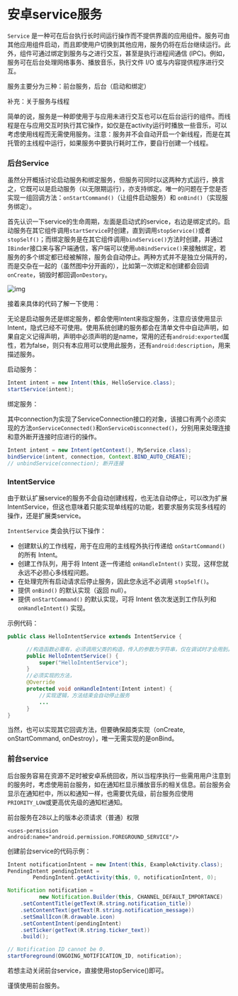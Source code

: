 # 安卓service服务

`Service` 是一种可在后台执行长时间运行操作而不提供界面的应用组件。服务可由其他应用组件启动，而且即使用户切换到其他应用，服务仍将在后台继续运行。此外，组件可通过绑定到服务与之进行交互，甚至是执行进程间通信 (IPC)。例如，服务可在后台处理网络事务、播放音乐，执行文件 I/O 或与内容提供程序进行交互。

服务主要分为三种：前台服务，后台（启动和绑定）

补充：关于服务与线程

简单的说，服务是一种即使用于与应用未进行交互也可以在后台运行的组件。而线程是在与应用交互时执行其它操作，如仅是在activity运行时播放一些音乐，可以考虑使用线程而无需使用服务。注意：服务并不会自动开启一个新线程，而是在其托管的主线程中运行，如果服务中要执行耗时工作，要自行创建一个线程。

### 后台Service

虽然分开概括讨论启动服务和绑定服务，但服务可同时以这两种方式运行，换言之，它既可以是启动服务（以无限期运行），亦支持绑定。唯一的问题在于您是否实现一组回调方法：`onStartCommand()`（让组件启动服务）和 `onBind()`（实现服务绑定）。

首先认识一下service的生命周期，左面是启动式的service，右边是绑定式的。启动服务在其它组件调用`startService`时创建，直到调用`stopService()`或者`stopSelf()`；而绑定服务是在其它组件调用`bindService()`方法时创建，并通过`IBinder`接口来与客户端通信，客户端可以使用`ubBindService()`来接触绑定，若服务的多个绑定都已经被解除，服务会自动停止。两种方式并不是独立分隔开的，而是交杂在一起的（虽然图中分开画的），比如第一次绑定和创建都会回调`onCreate`，销毁时都回调`onDestory`。

![img](https://developer.android.google.cn/images/service_lifecycle.png)

接着来具体的代码了解一下使用：

无论是启动服务还是绑定服务，都会使用Intent来指定服务，注意应该使用显示Intent，隐式已经不可使用。使用系统创建的服务都会在清单文件中自动声明，如果自定义记得声明，声明中必须声明的是name，常用的还有`android:exported`属性，若为false，则只有本应用可以使用此服务，还有`android:description`，用来描述服务。

启动服务：

```java
Intent intent = new Intent(this, HelloService.class);
startService(intent);
```

绑定服务：

其中connection为实现了ServiceConnection接口的对象，该接口有两个必须实现的方法`onServiceConnected()`和`onServiceDisconnected()`，分别用来处理连接和意外断开连接时应进行的操作。

```java
Intent intent = new Intent(getContext(), MyService.class);
bindService(intent, connection, Context.BIND_AUTO_CREATE);
// unbindService(connection); 断开连接
```

### IntentService

由于默认扩展service的服务不会自动创建线程，也无法自动停止，可以改为扩展IntentService，但这也意味着只能实现单线程的功能，若要求服务实现多线程的操作，还是扩展类service。

`IntentService` 类会执行以下操作：

- 创建默认的工作线程，用于在应用的主线程外执行传递给 `onStartCommand()` 的所有 Intent。
- 创建工作队列，用于将 Intent 逐一传递给 `onHandleIntent()` 实现，这样您就永远不必担心多线程问题。
- 在处理完所有启动请求后停止服务，因此您永远不必调用 `stopSelf()`。
- 提供 `onBind()` 的默认实现（返回 null）。
- 提供 `onStartCommand()` 的默认实现，可将 Intent 依次发送到工作队列和 `onHandleIntent()` 实现。

示例代码：

```java
public class HelloIntentService extends IntentService {

      //构造函数必需有，必须调用父类的构造，传入的参数为字符串，仅在调试时才会用到。
      public HelloIntentService() {
          super("HelloIntentService");
      }
	  //必须实现的方法，
      @Override
      protected void onHandleIntent(Intent intent) {
          //实现逻辑，方法结束会自动停止服务
          ...
      }
}
```

当然，也可以实现其它回调方法，但要确保超类实现（onCreate, onStartCommand, onDestroy），唯一无需实现的是onBind。

### 前台service

后台服务容易在资源不足时被安卓系统回收，所以当程序执行一些需用用户注意到的服务时，考虑使用前台服务，如在通知栏显示播放音乐的相关信息。前台服务会显示在通知栏中，所以和通知一样，也需要优先级，前台服务应使用`PRIORITY_LOW`或更高优先级的通知栏通知。

前台服务在28以上的版本必须请求（普通）权限

`<uses-permission android:name="android.permission.FOREGROUND_SERVICE"/>`

创建前台service的代码示例：

```java
Intent notificationIntent = new Intent(this, ExampleActivity.class);
PendingIntent pendingIntent =
        PendingIntent.getActivity(this, 0, notificationIntent, 0);

Notification notification =
          new Notification.Builder(this, CHANNEL_DEFAULT_IMPORTANCE)
    .setContentTitle(getText(R.string.notification_title))
    .setContentText(getText(R.string.notification_message))
    .setSmallIcon(R.drawable.icon)
    .setContentIntent(pendingIntent)
    .setTicker(getText(R.string.ticker_text))
    .build();

// Notification ID cannot be 0.
startForeground(ONGOING_NOTIFICATION_ID, notification);
```

若想主动关闭前台service，直接使用stopService()即可。

谨慎使用前台服务。